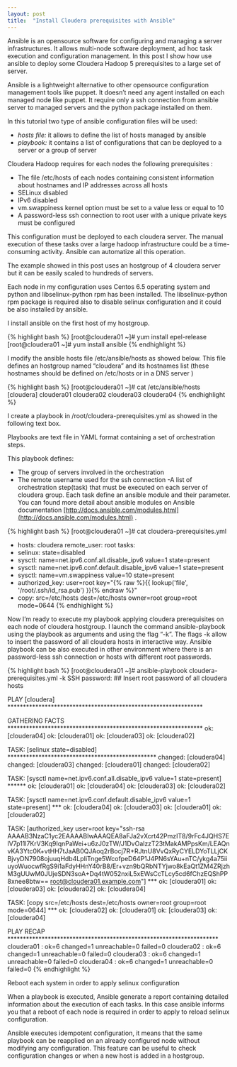 ```yaml
---
layout: post
title:  "Install Cloudera prerequisites with Ansible"
---
```


Ansible is an opensource software for configuring and managing a server infrastructures. It allows multi-node software deployment, ad hoc task execution and configuration management.
In this post I show how use ansible to deploy some Cloudera Hadoop 5 prerequisites to a large set of server.

Ansible is a lightweight alternative to other opensource configuration management tools like puppet. It doesn’t need any agent installed on each managed node like puppet. It require only a ssh connection from ansible server to managed servers and the python package installed on them.

In this tutorial two type of ansible configuration files will be used:

- *hosts file:* it allows to define the list of hosts managed by ansible
- *playbook:* it contains a list of configurations that can be deployed to a server or a group of server


Cloudera Hadoop requires for each nodes the following prerequisites :
- The file /etc/hosts of each nodes containing consistent information about hostnames and IP addresses across all hosts
- SELinux disabled
- IPv6 disabled
- vm.swappiness kernel option must be set to a value less or equal to 10
- A password-less ssh connection to root user with a unique private keys must be configured

This configuration must be deployed to each cloudera server. The manual execution of these tasks over a large hadoop infrastructure could be a time-consuming activity.
Ansible can automatize all this operation.

The example showed in this post uses an hostgroup of 4 cloudera server but it can be easily scaled to hundreds of servers.

Each node in my configuration uses Centos 6.5 operating system and python and libselinux-python rpm has been installed.
The libselinux-python rpm package is required also to disable selinux configuration and it could be also installed by ansible.

I install ansible on the first host of my hostgroup.

{% highlight bash %}
[root@cloudera01 ~]# yum install epel-release
[root@cloudera01 ~]# yum install ansible
{% endhighlight %}

I modify the ansible hosts file /etc/ansible/hosts as showed below. This file defines an hostgroup named “cloudera” and its hostnames list (these hostnames should be defined on /etc/hosts or in a DNS server )

{% highlight bash %}
[root@cloudera01 ~]# cat /etc/ansible/hosts
[cloudera]
cloudera01
cloudera02
cloudera03
cloudera04
{% endhighlight %}

I create a playbook in /root/cloudera-prerequisites.yml as showed in the following text box.

Playbooks are text file in YAML format containing a set of orchestration steps.

This playbook defines:
- The group of servers involved in the orchestration
- The remote username used for the ssh connection
-A list of orchestration step(task) that must be executed on each server of cloudera group. Each task define an ansible module and their parameter. You can found more detail about ansible modules on Ansible documentation [http://docs.ansible.com/modules.html](http://docs.ansible.com/modules.html) .

{% highlight bash %}
[root@cloudera01 ~]# cat cloudera-prerequisites.yml
- hosts: cloudera
remote_user: root
tasks:
- selinux: state=disabled
- sysctl: name=net.ipv6.conf.all.disable_ipv6 value=1 state=present
- sysctl: name=net.ipv6.conf.default.disable_ipv6 value=1 state=present
- sysctl: name=vm.swappiness value=10 state=present
- authorized_key: user=root key="{% raw  %}{{ lookup('file', '/root/.ssh/id_rsa.pub') }}{% endraw  %}"
- copy: src=/etc/hosts dest=/etc/hosts owner=root group=root mode=0644
{% endhighlight %}


Now I’m ready to execute my playbook applying cloudera prerequisites on each node of cloudera hostgroup.
I launch the command ansible-playbook using the playbook as arguments and using the flag “-k”.
The flags -k allow to insert the password of all cloudera hosts in interactive way.
Ansible playbook can be also executed in other environment where there is an password-less ssh connection or hosts with different root passwords.

{% highlight bash %}
[root@cloudera01 ~]# ansible-playbook cloudera-prerequisites.yml -k
SSH password: ## Insert root password of all cloudera hosts

PLAY [cloudera] ***************************************************************

GATHERING FACTS ***************************************************************
ok: [cloudera04]
ok: [cloudera01]
ok: [cloudera03]
ok: [cloudera02]

TASK: [selinux state=disabled] ************************************************
changed: [cloudera04]
changed: [cloudera03]
changed: [cloudera01]
changed: [cloudera02]

TASK: [sysctl name=net.ipv6.conf.all.disable_ipv6 value=1 state=present] ******
ok: [cloudera01]
ok: [cloudera04]
ok: [cloudera03]
ok: [cloudera02]

TASK: [sysctl name=net.ipv6.conf.default.disable_ipv6 value=1 state=present] ***
ok: [cloudera04]
ok: [cloudera03]
ok: [cloudera01]
ok: [cloudera02]

TASK: [authorized_key user=root key="ssh-rsa AAAAB3NzaC1yc2EAAAABIwAAAQEA8aFJa2vXcrt42PmzIT8/9rFc4JQHS7ElV7p11l7KrV3Kq9IqnPaWei+u6zJ0zTW/J1DvOalzzT23tMakAMPpsKm/LEAQnvKA3Ytc0K+vtHH7tJaAB0QJAoq2rBocj7R+RJtnU8VvQxRyCYELDYoTLLjCKBjvyDN7908ojuuqHdb4LpIiTnge5WcofpeD64P1J4PN6sYAu+nTC/ykg4a75iiuyoWuocwfRgS9i1aFdyHHnY40rB8/Er+vzn9bQRbNTYjwo8kEaQt1ZM4ZRjzhM3gUUwM0JUjeSDN3soA+Dq4tW052nxiL5xEWsCcTLcy5cd6fChzEQShPP8xnee8btw== root@cloudera01.example.com"] ***
ok: [cloudera01]
ok: [cloudera03]
ok: [cloudera02]
ok: [cloudera04]

TASK: [copy src=/etc/hosts dest=/etc/hosts owner=root group=root mode=0644] ***
ok: [cloudera02]
ok: [cloudera01]
ok: [cloudera03]
ok: [cloudera04]

PLAY RECAP ********************************************************************
cloudera01 : ok=6 changed=1 unreachable=0 failed=0
cloudera02 : ok=6 changed=1 unreachable=0 failed=0
cloudera03 : ok=6 changed=1 unreachable=0 failed=0
cloudera04 : ok=6 changed=1 unreachable=0 failed=0
{% endhighlight %}

Reboot each system in order to apply selinux configuration

When a playbook is executed, Ansible generate a report containing detailed information about the execution of each tasks.
In this case ansible informs you that a reboot of each node is required in order to apply to reload selinux configuration.

Ansible executes idempotent configuration, it means that the same playbook can be reapplied on an already configured node without modifying any configuration.
This feature can be useful to check configuration changes or when a new host is added in a hostgroup.
